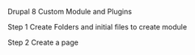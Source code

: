 Drupal 8 Custom Module and Plugins

Step 1 Create Folders and initial files to create module

Step 2 Create a page

